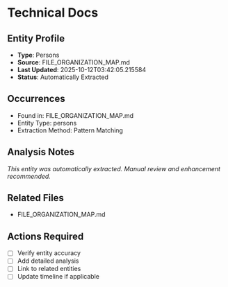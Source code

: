 # Technical Docs

## Entity Profile
- **Type**: Persons
- **Source**: FILE_ORGANIZATION_MAP.md
- **Last Updated**: 2025-10-12T03:42:05.215584
- **Status**: Automatically Extracted

## Occurrences
- Found in: FILE_ORGANIZATION_MAP.md
- Entity Type: persons
- Extraction Method: Pattern Matching

## Analysis Notes
*This entity was automatically extracted. Manual review and enhancement recommended.*

## Related Files
- FILE_ORGANIZATION_MAP.md

## Actions Required
- [ ] Verify entity accuracy
- [ ] Add detailed analysis
- [ ] Link to related entities
- [ ] Update timeline if applicable
